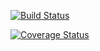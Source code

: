 
[![Build Status](https://travis-ci.org/cstudio7/Automart-app.svg?branch=develop)](https://travis-ci.org/cstudio7/Automart-app)


[![Coverage Status](https://coveralls.io/repos/github/cstudio7/Automart-app/badge.svg?branch=develop)](https://coveralls.io/github/cstudio7/Automart-app?branch=develop)
